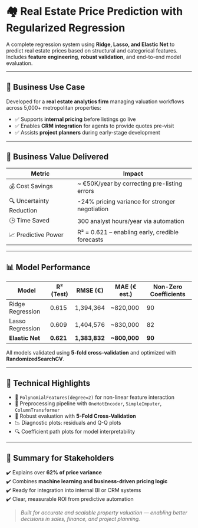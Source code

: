 # 🏘️ Real Estate Price Prediction with Regularized Regression

A complete regression system using **Ridge, Lasso, and Elastic Net** to predict real estate prices based on structural and categorical features. Includes **feature engineering**, **robust validation**, and end-to-end model evaluation.

---

## 🏢 Business Use Case

Developed for a **real estate analytics firm** managing valuation workflows across 5,000+ metropolitan properties:

- ✅ Supports **internal pricing** before listings go live  
- ✅ Enables **CRM integration** for agents to provide quotes pre-visit  
- ✅ Assists **project planners** during early-stage development

---

## 💸 Business Value Delivered

| Metric                | Impact                                          |
|-----------------------|--------------------------------------------------|
| 💰 Cost Savings        | ~ €50K/year by correcting pre-listing errors    |
| 🔍 Uncertainty Reduction | -24% pricing variance for stronger negotiation |
| 🕒 Time Saved          | 300 analyst hours/year via automation           |
| 📈 Predictive Power    | R² = 0.621 – enabling early, credible forecasts |

---

## 📊 Model Performance

| Model            | R² (Test) | RMSE (€)     | MAE (€ est.) | Non-Zero Coefficients |
|------------------|-----------|--------------|--------------|------------------------|
| Ridge Regression | 0.615     | 1,394,364    | ~820,000     | 90                     |
| Lasso Regression | 0.609     | 1,404,576    | ~830,000     | 82                     |
| **Elastic Net**  | **0.621** | **1,383,832** | **~800,000** | **90**                 |

All models validated using **5-fold cross-validation** and optimized with **RandomizedSearchCV**.

---

## 🔧 Technical Highlights

- 📐 `PolynomialFeatures(degree=2)` for non-linear feature interaction  
- 🧼 Preprocessing pipeline with `OneHotEncoder`, `SimpleImputer`, `ColumnTransformer`  
- 🧪 Robust evaluation with **5-Fold Cross-Validation**  
- 📉 Diagnostic plots: residuals and Q-Q plots  
- 🔍 Coefficient path plots for model interpretability

---

## 📌 Summary for Stakeholders

✔️ Explains over **62% of price variance**  
✔️ Combines **machine learning and business-driven pricing logic**  
✔️ Ready for integration into internal BI or CRM systems  
✔️ Clear, measurable ROI from predictive automation

> *Built for accurate and scalable property valuation — enabling better decisions in sales, finance, and project planning.*
